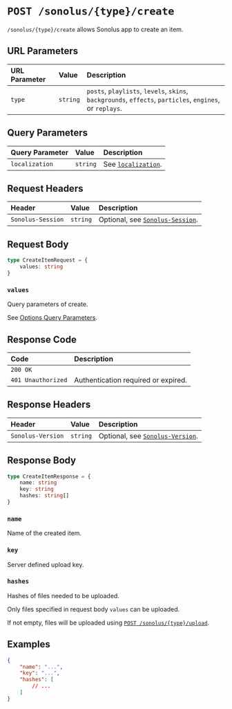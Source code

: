 # `POST /sonolus/{type}/create`

`/sonolus/{type}/create` allows Sonolus app to create an item.

## URL Parameters

| URL Parameter | Value    | Description                                                                                              |
| :------------ | :------- | :------------------------------------------------------------------------------------------------------- |
| `type`        | `string` | `posts`, `playlists`, `levels`, `skins`, `backgrounds`, `effects`, `particles`, `engines`, or `replays`. |

## Query Parameters

| Query Parameter | Value    | Description                                                |
| :-------------- | :------- | :--------------------------------------------------------- |
| `localization`  | `string` | See [`localization`](../query-parameters/localization.md). |

## Request Headers

| Header            | Value    | Description                                                       |
| :---------------- | :------- | :---------------------------------------------------------------- |
| `Sonolus-Session` | `string` | Optional, see [`Sonolus-Session`](../headers/sonolus-session.md). |

## Request Body

```ts
type CreateItemRequest = {
    values: string
}
```

### `values`

Query parameters of create.

See [Options Query Parameters](../query-parameters/options-query-parameters.md).

## Response Code

| Code               | Description                         |
| :----------------- | :---------------------------------- |
| `200 OK`           |                                     |
| `401 Unauthorized` | Authentication required or expired. |

## Response Headers

| Header            | Value    | Description                                                       |
| :---------------- | :------- | :---------------------------------------------------------------- |
| `Sonolus-Version` | `string` | Optional, see [`Sonolus-Version`](../headers/sonolus-version.md). |

## Response Body

```ts
type CreateItemResponse = {
    name: string
    key: string
    hashes: string[]
}
```

### `name`

Name of the created item.

### `key`

Server defined upload key.

### `hashes`

Hashes of files needed to be uploaded.

Only files specified in request body `values` can be uploaded.

If not empty, files will be uploaded using [`POST /sonolus/{type}/upload`](../endpoints/post-sonolus-type-upload.md).

## Examples

```json
{
    "name": "...",
    "key": "...",
    "hashes": [
        // ...
    ]
}
```
